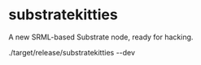 # substratekitties

A new SRML-based Substrate node, ready for hacking.

./target/release/substratekitties --dev
